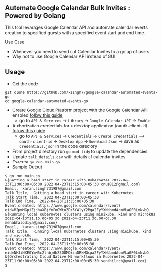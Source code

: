 ## Automate Google Calendar Bulk Invites : Powered by Golang
This tool levarages Google Calendar API and automate calendar events creation to specified guests with a specified event start and end time.

Use Case
- Whenever you need to send out Calendar Invites to a group of users
- Why not to use Google Calendar API instead of GUI

## Usage

- Get the code
```
git clone https://github.com/ksingh7/google-calendar-automated-events-go
cd google-calendar-automated-events-go
```
- Create Google Cloud Platform project with the Google Calendar API enabled [follow this guide](https://developers.google.com/workspace/guides/create-project)
  - go to `API & Services` -> `Library` -> `Google Calendar API` -> `Enable`
- Authorization credentials for a desktop application (oauth-client-id) [follow this guide](https://developers.google.com/workspace/guides/create-credentials#oauth-client-id)
  - go to `API & Services` -> `Credentials` -> `Create Credentials` --> `oauth-client-id` -> `Desktop App` -> `Download Json` -> save as `credentials.json` in the code directory
- From project directory run `go mod tidy` to update the dependencies
- Update `talk_details.csv` with details of calendar invites
- Execute `go run main.go`
- Sample Output
```
$ go run main.go
&{Getting a head start in career with Kubernetes 2022-04-23T11:00:00+05:30 2022-04-23T11:15:00+05:30 cnu1812@gmail.com}
Email,  karan.singh731987@gmail.com
Talk Title,  Getting a head start in career with Kubernetes
Talk Start Time,  2022-04-23T11:00:00+05:30
Talk End Time,  2022-04-23T11:15:00+05:30
Event created: https://www.google.com/calendar/event?eid=M2pmMGpiZjdhaXBjYmFoOWtuZDc3YWlyY2Mga2FyYXNpbmdAcmVkaGF0LmNvbQ
&{Running local Kubernetes clusters using minikube, kind and microk8s 2022-04-23T11:15:00+05:30 2022-04-23T11:30:00+05:30 mehabhalodiya@gmail.com}
Email,  karan.singh731987@gmail.com
Talk Title,  Running local Kubernetes clusters using minikube, kind and microk8s
Talk Start Time,  2022-04-23T11:15:00+05:30
Talk End Time,  2022-04-23T11:30:00+05:30
Event created: https://www.google.com/calendar/event?eid=NHJiNXE0YmM5c2tnbjdhZ3Q0MDYzaDRkMGcga2FyYXNpbmdAcmVkaGF0LmNvbQ
&{Orchestrating Cloud Native ML workflows in Kubernetes 2022-04-23T11:30:00+05:30 2022-04-23T12:00:00+05:30 senthilrch@gmail.com}
$
```